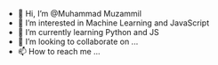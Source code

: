 - 👋 Hi, I’m @Muhammad Muzammil 
- 👀 I’m interested in Machine Learning and JavaScript
- 🌱 I’m currently learning Python and JS
- 💞️ I’m looking to collaborate on ...
- 📫 How to reach me ...

<!---
Muzammil6880/Muzammil6880 is a ✨ special ✨ repository because its `README.md` (this file) appears on your GitHub profile.
You can click the Preview link to take a look at your changes.
--->
